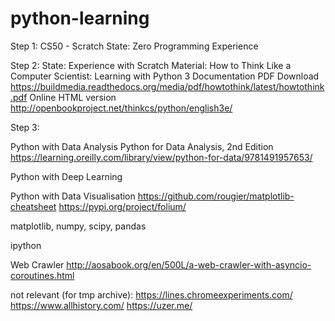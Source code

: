 # python-learning

Step 1: CS50 - Scratch
State: Zero Programming Experience

Step 2:
State: Experience with Scratch
Material: How to Think Like a Computer Scientist: Learning with Python 3 Documentation
PDF Download https://buildmedia.readthedocs.org/media/pdf/howtothink/latest/howtothink.pdf
Online HTML version http://openbookproject.net/thinkcs/python/english3e/

Step 3:

Python with Data Analysis
Python for Data Analysis, 2nd Edition
https://learning.oreilly.com/library/view/python-for-data/9781491957653/

Python with Deep Learning

Python with Data Visualisation
https://github.com/rougier/matplotlib-cheatsheet
https://pypi.org/project/folium/


matplotlib, numpy, scipy, pandas

ipython

Web Crawler http://aosabook.org/en/500L/a-web-crawler-with-asyncio-coroutines.html




not relevant (for tmp archive):
https://lines.chromeexperiments.com/
https://www.allhistory.com/
https://uzer.me/
